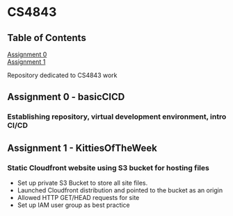 # CS4843
## Table of Contents
[Assignment 0](#Assignment0)</br>
[Assignment 1](#Assignment1)

Repository dedicated to CS4843 work

## Assignment 0 - basicCICD <a name="Assignment0"></a>
### Establishing repository, virtual development environment, intro CI/CD

## Assignment 1 - KittiesOfTheWeek <a name="Assignment1"></a>
### Static Cloudfront website using S3 bucket for hosting files
<ul>
  <li>Set up private S3 Bucket to store all site files.</li>
  <li>Launched Cloudfront distribution and pointed to the bucket as an origin</li>
  <li>Allowed HTTP GET/HEAD requests for site</li>
  <li>Set up IAM user group as best practice</li>
</ul>
